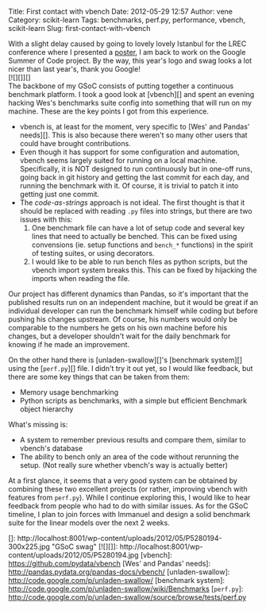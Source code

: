 Title: First contact with vbench
Date: 2012-05-29 12:57
Author: vene
Category: scikit-learn
Tags: benchmarks, perf.py, performance, vbench, scikit-learn
Slug: first-contact-with-vbench

With a slight delay caused by going to lovely lovely Istanbul for the
LREC conference where I presented a [poster][], I am back to work on the
Google Summer of Code project. By the way, this year's logo and swag
looks a lot nicer than last year's, thank you Google!  
[![][]][]  
The backbone of my GSoC consists of putting together a continuous
benchmark platform. I took a good look at [vbench][] and spent an
evening hacking Wes's benchmarks suite config into something that will
run on my machine. These are the key points I got from this experience.

-   vbench is, at least for the moment, very specific to [Wes' and
    Pandas' needs][]. This is also because there weren't so many other
    users that could have brought contributions.
-   Even though it has support for some configuration and automation,
    vbench seems largely suited for running on a local machine.
    Specifically, it is NOT designed to run continuously but in one-off
    runs, going back in git history and getting the last commit for each
    day, and running the benchmark with it. Of course, it is trivial to
    patch it into getting just one commit.
-   The *code-as-strings* approach is not ideal. The first thought is
    that it should be replaced with reading `.py` files into strings,
    but there are two issues with this:
    1.  One benchmark file can have a lot of setup code and several key
        lines that need to actually be benched. This can be fixed using
        convensions (ie. setup functions and `bench_*` functions) in the
        spirit of testing suites, or using decorators.
    2.  I would like to be able to run bench files as python scripts,
        but the vbench import system breaks this. This can be fixed by
        hijacking the imports when reading the file.

Our project has different dynamics than Pandas, so it's important that
the published results run on an independent machine, but it would be
great if an individual developer can run the benchmark himself while
coding but before pushing his changes upstream. Of course, his numbers
would only be comparable to the numbers he gets on his own machine
before his changes, but a developer shouldn't wait for the daily
benchmark for knowing if he made an improvement.

On the other hand there is [unladen-swallow][]'s [benchmark system][]
using the [`perf.py`][] file. I didn't try it out yet, so I would like
feedback, but there are some key things that can be taken from them:

-   Memory usage benchmarking
-   Python scripts as benchmarks, with a simple but efficient Benchmark
    object hierarchy

What's missing is:

-   A system to remember previous results and compare them, similar to
    vbench's database
-   The ability to bench only an area of the code without rerunning the
    setup. (Not really sure whether vbench's way is actually better)

At a first glance, it seems that a very good system can be obtained by
combining these two excellent projects (or rather, improving vbench with
features from `perf.py`). While I continue exploring this, I would like
to hear feedback from people who had to do with similar issues. As for
the GSoC timeline, I plan to join forces with Immanuel and design a
solid benchmark suite for the linear models over the next 2 weeks.

  [poster]: http://vene.ro/papers/lrec12-poster.pdf
  []: http://localhost:8001/wp-content/uploads/2012/05/P5280194-300x225.jpg
    "GSoC swag"
  [![][]]: http://localhost:8001/wp-content/uploads/2012/05/P5280194.jpg
  [vbench]: https://github.com/pydata/vbench
  [Wes' and Pandas' needs]: http://pandas.pydata.org/pandas-docs/vbench/
  [unladen-swallow]: http://code.google.com/p/unladen-swallow/
  [benchmark system]: http://code.google.com/p/unladen-swallow/wiki/Benchmarks
  [`perf.py`]: http://code.google.com/p/unladen-swallow/source/browse/tests/perf.py
